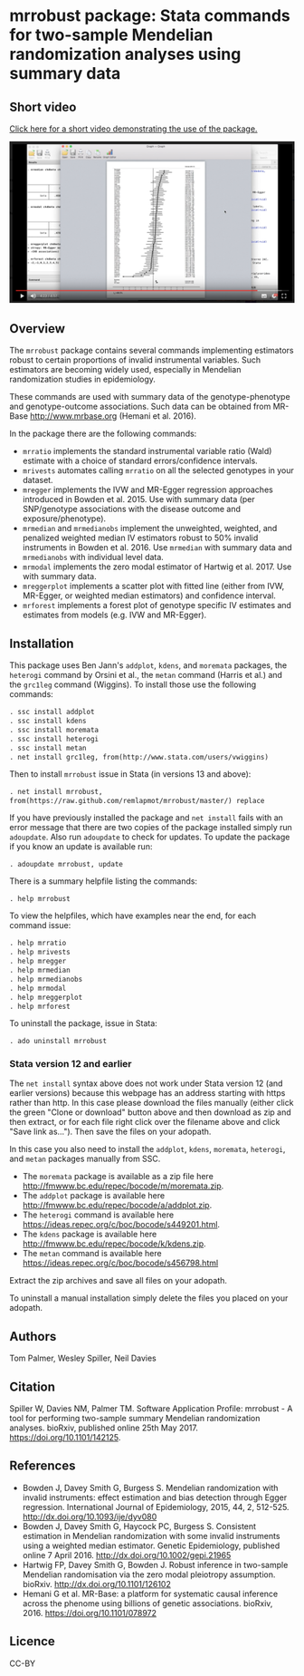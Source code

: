 # mrrobust package: Stata commands for two-sample Mendelian randomization analyses using summary data

## Short video
[Click here for a short video demonstrating the use of the package.](https://drive.google.com/open?id=0B1owQlNgzNcPY0lMSGk0SnFfQWs)

[<img src="./img/mrconf2017_video_mrforest_screenshot.png">](https://drive.google.com/open?id=0B1owQlNgzNcPY0lMSGk0SnFfQWs)

## Overview
The `mrrobust` package contains several commands implementing estimators robust to certain proportions of invalid instrumental variables. Such estimators are becoming widely used, especially in Mendelian randomization studies in epidemiology.

These commands are used with summary data of the genotype-phenotype and genotype-outcome associations. Such data can be obtained from MR-Base <http://www.mrbase.org> (Hemani et al. 2016).

In the package there are the following commands:
 - `mrratio` implements the standard instrumental variable ratio (Wald) estimate with a choice of standard errors/confidence intervals.
 - `mrivests` automates calling `mrratio` on all the selected genotypes in your dataset.
 - `mregger` implements the IVW and MR-Egger regression approaches introduced in Bowden et al. 2015. Use with summary data (per SNP/genotype associations with the disease outcome and exposure/phenotype).
 - `mrmedian` and `mrmedianobs` implement the unweighted, weighted, and penalized weighted median IV estimators robust to 50% invalid instruments in Bowden et al. 2016. Use `mrmedian` with summary data and `mrmedianobs` with individual level data.
 - `mrmodal` implements the zero modal estimator of Hartwig et al. 2017. Use with summary data.
 - `mreggerplot` implements a scatter plot with fitted line (either from IVW, MR-Egger, or weighted median estimators) and confidence interval.
 - `mrforest` implements a forest plot of genotype specific IV estimates and estimates from models (e.g. IVW and MR-Egger).

## Installation

This package uses Ben Jann's `addplot`, `kdens`, and `moremata` packages, the `heterogi` command by Orsini et al., the `metan` command (Harris et al.) and the `grc1leg` command (Wiggins). To install those use the following commands:
```
. ssc install addplot
. ssc install kdens
. ssc install moremata
. ssc install heterogi
. ssc install metan
. net install grc1leg, from(http://www.stata.com/users/vwiggins)
```

Then to install `mrrobust` issue in Stata (in versions 13 and above):
```
. net install mrrobust, from(https://raw.github.com/remlapmot/mrrobust/master/) replace
```

If you have previously installed the package and `net install` fails with an error message that there are two copies of the package installed simply run `adoupdate`. Also run `adoupdate` to check for updates. To update the package if you know an update is available run:
```
. adoupdate mrrobust, update
```

There is a summary helpfile listing the commands:
```
. help mrrobust
```

To view the helpfiles, which have examples near the end, for each command issue:
```
. help mrratio
. help mrivests
. help mregger
. help mrmedian
. help mrmedianobs
. help mrmodal
. help mreggerplot
. help mrforest
```

To uninstall the package, issue in Stata:
```
. ado uninstall mrrobust
```

### Stata version 12 and earlier
The `net install` syntax above does not work under Stata version 12 (and earlier versions) because this webpage has an address starting with https rather than http. In this case please download the files manually (either click the green "Clone or download" button above and then download as zip and then extract, or for each file right click over the filename above and click "Save link as..."). Then save the files on your adopath. 

In this case you also need to install the `addplot`, `kdens`, `moremata`, `heterogi`, and `metan` packages manually from SSC. 
 * The `moremata` package is available as a zip file here <http://fmwww.bc.edu/repec/bocode/m/moremata.zip>. 
 * The `addplot` package is available here <http://fmwww.bc.edu/repec/bocode/a/addplot.zip>. 
 * The `heterogi` command is available here <https://ideas.repec.org/c/boc/bocode/s449201.html>.
 * The `kdens` package is available here <http://fmwww.bc.edu/repec/bocode/k/kdens.zip>.
 * The `metan` command is available here <https://ideas.repec.org/c/boc/bocode/s456798.html>
 
Extract the zip archives and save all files on your adopath.

To uninstall a manual installation simply delete the files you placed on your adopath.

## Authors
Tom Palmer, Wesley Spiller, Neil Davies

## Citation
Spiller W, Davies NM, Palmer TM. Software Application Profile: mrrobust - A tool for performing two-sample summary Mendelian randomization analyses. bioRxiv, published online 25th May 2017. <https://doi.org/10.1101/142125>.

## References
 * Bowden J, Davey Smith G, Burgess S. Mendelian randomization with invalid instruments: effect estimation and bias detection through Egger regression. International Journal of Epidemiology, 2015, 44, 2, 512-525. <http://dx.doi.org/10.1093/ije/dyv080>
 * Bowden J, Davey Smith G, Haycock PC, Burgess S. Consistent estimation in Mendelian randomization with some invalid instruments using a weighted median estimator. Genetic Epidemiology, published online 7 April 2016. <http://dx.doi.org/10.1002/gepi.21965>
 * Hartwig FP, Davey Smith G, Bowden J. Robust inference in two-sample Mendelian randomisation via the zero modal pleiotropy assumption. bioRxiv. <http://dx.doi.org/10.1101/126102>
 * Hemani G et al. MR-Base: a platform for systematic causal inference across the phenome using billions of genetic associations. bioRxiv, 2016. <https://doi.org/10.1101/078972>

## Licence
CC-BY
